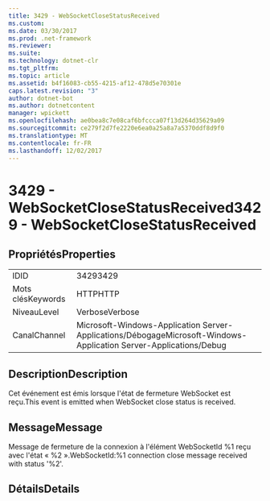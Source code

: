 ```yaml
---
title: 3429 - WebSocketCloseStatusReceived
ms.custom: 
ms.date: 03/30/2017
ms.prod: .net-framework
ms.reviewer: 
ms.suite: 
ms.technology: dotnet-clr
ms.tgt_pltfrm: 
ms.topic: article
ms.assetid: b4f16083-cb55-4215-af12-478d5e70301e
caps.latest.revision: "3"
author: dotnet-bot
ms.author: dotnetcontent
manager: wpickett
ms.openlocfilehash: ae0bea8c7e08caf6bfccca07f13d264d35629a09
ms.sourcegitcommit: ce279f2d7fe2220e6ea0a25a8a7a5370ddf8d9f0
ms.translationtype: MT
ms.contentlocale: fr-FR
ms.lasthandoff: 12/02/2017
---
```

# <a name="3429---websocketclosestatusreceived"></a><span data-ttu-id="b63ce-102">3429 - WebSocketCloseStatusReceived</span><span class="sxs-lookup"><span data-stu-id="b63ce-102">3429 - WebSocketCloseStatusReceived</span></span>
## <a name="properties"></a><span data-ttu-id="b63ce-103">Propriétés</span><span class="sxs-lookup"><span data-stu-id="b63ce-103">Properties</span></span>  
  
|||  
|-|-|  
|<span data-ttu-id="b63ce-104">ID</span><span class="sxs-lookup"><span data-stu-id="b63ce-104">ID</span></span>|<span data-ttu-id="b63ce-105">3429</span><span class="sxs-lookup"><span data-stu-id="b63ce-105">3429</span></span>|  
|<span data-ttu-id="b63ce-106">Mots clés</span><span class="sxs-lookup"><span data-stu-id="b63ce-106">Keywords</span></span>|<span data-ttu-id="b63ce-107">HTTP</span><span class="sxs-lookup"><span data-stu-id="b63ce-107">HTTP</span></span>|  
|<span data-ttu-id="b63ce-108">Niveau</span><span class="sxs-lookup"><span data-stu-id="b63ce-108">Level</span></span>|<span data-ttu-id="b63ce-109">Verbose</span><span class="sxs-lookup"><span data-stu-id="b63ce-109">Verbose</span></span>|  
|<span data-ttu-id="b63ce-110">Canal</span><span class="sxs-lookup"><span data-stu-id="b63ce-110">Channel</span></span>|<span data-ttu-id="b63ce-111">Microsoft-Windows-Application Server-Applications/Débogage</span><span class="sxs-lookup"><span data-stu-id="b63ce-111">Microsoft-Windows-Application Server-Applications/Debug</span></span>|  
  
## <a name="description"></a><span data-ttu-id="b63ce-112">Description</span><span class="sxs-lookup"><span data-stu-id="b63ce-112">Description</span></span>  
 <span data-ttu-id="b63ce-113">Cet événement est émis lorsque l'état de fermeture WebSocket est reçu.</span><span class="sxs-lookup"><span data-stu-id="b63ce-113">This event is emitted when WebSocket close status is received.</span></span>  
  
## <a name="message"></a><span data-ttu-id="b63ce-114">Message</span><span class="sxs-lookup"><span data-stu-id="b63ce-114">Message</span></span>  
 <span data-ttu-id="b63ce-115">Message de fermeture de la connexion à l'élément WebSocketId %1 reçu avec l'état « %2 ».</span><span class="sxs-lookup"><span data-stu-id="b63ce-115">WebSocketId:%1 connection close message received with status '%2'.</span></span>  
  
## <a name="details"></a><span data-ttu-id="b63ce-116">Détails</span><span class="sxs-lookup"><span data-stu-id="b63ce-116">Details</span></span>
